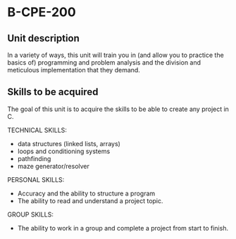 # B-CPE-200

## Unit description

In a variety of ways, this unit will train you in (and allow you to practice the basics of) programming and problem analysis and the division and meticulous implementation that they demand.

## Skills to be acquired

The goal of this unit is to acquire the skills to be able to create any project in C.

TECHNICAL SKILLS:
- data structures (linked lists, arrays)
- loops and conditioning systems
- pathfinding
- maze generator/resolver

PERSONAL SKILLS:
- Accuracy and the ability to structure a program
- The ability to read and understand a project topic.

GROUP SKILLS:
- The ability to work in a group and complete a project from start to finish.